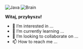 ![Java](https://img.shields.io/badge/Java-95%25-%23328da8)
![Brain](https://img.shields.io/badge/Brain-DEV%20ERROR%206068-%23ff0000)

**Witaj, przybyszu!**



- 👀 I’m interested in ...
- 🌱 I’m currently learning ...
- 💞️ I’m looking to collaborate on ...
- 📫 How to reach me ...

<!---
Zonkecz/Zonkecz is a ✨ special ✨ repository because its `README.md` (this file) appears on your GitHub profile.
You can click the Preview link to take a look at your changes.
--->
